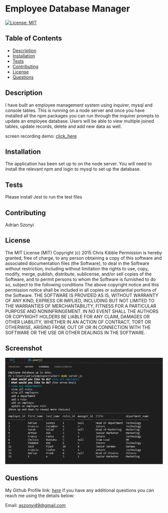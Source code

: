 # Employee Database Manager


[![License: MIT](https://img.shields.io/badge/License-MIT-yellow.svg)](https://opensource.org/licenses/MIT)


## Table of Contents

- [Description](#Description)
- [Installation](#Installation)
- [Tests](#Tests)
- [Contributing](#Contributing)
- [License](#License)
- [Questions](#Questions)

## Description

I have built an employee management system using inquirer, mysql and console tables. This is running on a node server and once you have installed all the npm packages you can run through the inquirer prompts to update an employee database. Users will be able to view multiple joined tables, update records, delete and add new data as well.

screen recording demo: [click_here](https://watch.screencastify.com/v/G8TpNDHUrg1WtOy0Lnaa)

## Installation

The application has been set up to on the node server. You will need to install the relevant npm and login to mysql to set up the database.

## Tests

Please install Jest to run the test files

## Contributing

Adrian Szonyi

## License

The MIT License (MIT) Copyright (c) 2015 Chris Kibble Permission is hereby granted, free of charge, to any person obtaining a copy of this software and associated documentation files (the Software), to deal in the Software without restriction, including without limitation the rights to use, copy, modify, merge, publish, distribute, sublicense, and/or sell copies of the Software, and to permit persons to whom the Software is furnished to do so, subject to the following conditions The above copyright notice and this permission notice shall be included in all copies or substantial portions of the Software. THE SOFTWARE IS PROVIDED AS IS, WITHOUT WARRANTY OF ANY KIND, EXPRESS OR IMPLIED, INCLUDING BUT NOT LIMITED TO THE WARRANTIES OF MERCHANTABILITY, FITNESS FOR A PARTICULAR PURPOSE AND NONINFRINGEMENT. IN NO EVENT SHALL THE AUTHORS OR COPYRIGHT HOLDERS BE LIABLE FOR ANY CLAIM, DAMAGES OR OTHER LIABILITY, WHETHER IN AN ACTION OF CONTRACT, TORT OR OTHERWISE, ARISING FROM, OUT OF OR IN CONNECTION WITH THE SOFTWARE OR THE USE OR OTHER DEALINGS IN THE SOFTWARE.


## Screenshot

![Desktop Screenshot](Capture.PNG)

## Questions

My Github Profile link: [_here_](https://github.com/Adrian-szonyi)
if you have any additional questions you can reach me using the details below:

Email: aszonyi49@gmail.com
